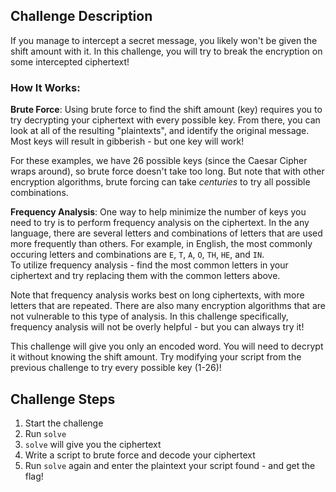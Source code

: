## Challenge Description
If you manage to intercept a secret message, you likely won't be given the shift amount with it. 
In this challenge, you will try to break the encryption on some intercepted ciphertext! 

### How It Works:

**Brute Force**: Using brute force to find the shift amount (key) requires you to try decrypting your ciphertext with every possible key. 
From there, you can look at all of the resulting "plaintexts", and identify the original message. 
Most keys will result in gibberish - but one key will work! 

For these examples, we have 26 possible keys (since the Caesar Cipher wraps around), so brute force doesn't take too long.
But note that with other encryption algorithms, brute forcing can take _centuries_ to try all possible combinations.

**Frequency Analysis**: One way to help minimize the number of keys you need to try is to perform frequency analysis on the ciphertext. 
In the any language, there are several letters and combinations of letters that are used more frequently than others. 
For example, in English, the most commonly occuring letters and combinations are `E`, `T`, `A`, `O`, `TH`, `HE`, and `IN`.  
To utilize frequency analysis - find the most common letters in your ciphertext and try replacing them with the common letters above. 

Note that frequency analysis works best on long ciphertexts, with more letters that are repeated. 
There are also many encryption algorithms that are not vulnerable to this type of analysis. 
In this challenge specifically, frequency analysis will not be overly helpful - but you can always try it!

This challenge will give you only an encoded word. You will need to decrypt it without knowing the shift amount.
Try modifying your script from the previous challenge to try every possible key (1-26)!

## Challenge Steps
1. Start the challenge
2. Run `solve`
3. `solve` will give you the ciphertext
4. Write a script to brute force and decode your ciphertext
5. Run `solve` again and enter the plaintext your script found - and get the flag!
